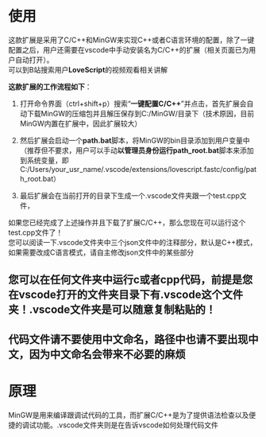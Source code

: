# 使用

这款扩展是采用了C/C++和MinGW来实现C++或者C语言环境的配置，除了一键配置之后，用户还需要在vscode中手动安装名为C/C++的扩展（相关页面已为用户自动打开）。</br>
可以到B站搜索用户**LoveScript**的视频观看相关讲解

**这款扩展的工作流程如下**：</br>

1. 打开命令界面（ctrl+shift+p）搜索“**一键配置C/C++**”并点击，首先扩展会自动下载MinGW的压缩包并且解压保存到C:/MinGW/目录下（技术原因，目前MinGW内置在扩展中，因此扩展较大）

2. 然后扩展会启动一个**path.bat**脚本，将MinGW的bin目录添加到用户变量中
（推荐但不要求，用户可以手动**以管理员身份运行path_root.bat**脚本来添加到系统变量，即C:/Users/your_usr_name/.vscode/extensions/lovescript.fastc/config/path_root.bat）

3. 最后扩展会在当前打开的目录下生成一个.vscode文件夹跟一个test.cpp文件，</br>

如果您已经完成了上述操作并且下载了扩展C/C++，那么您现在可以运行这个test.cpp文件了！</br>
您可以阅读一下.vscode文件夹中三个json文件中的注释部分，默认是C++模式，如果需要改成C语言模式，请自主修改json文件中的某些部分
## 您可以在任何文件夹中运行c或者cpp代码，前提是您在vscode打开的文件夹目录下有.vscode这个文件夹！.vscode文件夹是可以随意复制粘贴的！
## 代码文件请不要使用中文命名，路径中也请不要出现中文，因为中文命名会带来不必要的麻烦

# 原理

MinGW是用来编译跟调试代码的工具，而扩展C/C++是为了提供语法检查以及便捷的调试功能。.vscode文件夹则是在告诉vscode如何处理代码文件</br>
